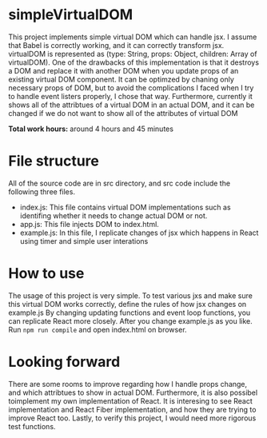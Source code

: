 # simpleVirtualDOM

This project implements simple virtual DOM which can handle jsx. I assume that Babel is correctly working, and it can correctly
transform jsx. virtualDOM is represented as (type: String, props: Object, children: Array of virtualDOM). One of the drawbacks of this implementation is that it destroys a DOM and replace it with another
DOM when you update props of an existing virtual DOM component. It can be optimzed by chaning only necessary props of DOM,
but to avoid the complications I faced when I try to handle event listers properly, I chose that way.
Furthermore, currently it shows all of the attribtues of a virtual DOM in an actual DOM, and it can be changed if we do not want to show all of the attributes of virtual DOM <br />

**Total work hours:** around 4 hours and 45 minutes

# File structure
All of the source code are in src directory, and src code include the following three files.
* index.js: This file contains virtual DOM implementations such as identifing whether it needs to change actual DOM or not.
* app.js: This file injects DOM to index.html. 
* example.js: In this file, I replicate changes of jsx which happens in React using timer and simple user interations

# How to use
The usage of this project is very simple. To test various jxs and make sure this virtual DOM works correctly, define the rules of how jsx changes on example.js
By changing updating functions and event loop functions, you can replicate React more closely. After you change example.js as you like. <br />
Run ```npm run compile``` and open index.html on browser.

# Looking forward
There are some rooms to improve regarding how I handle props change, and which attribtues to show in actual DOM. Furthermore, it is also possibel toimplement my own implementation of React. It is interesing to see React implementation and React Fiber implementation, and how they are trying to improve React too.
Lastly, to verify this project, I would need more rigorous test functions.
